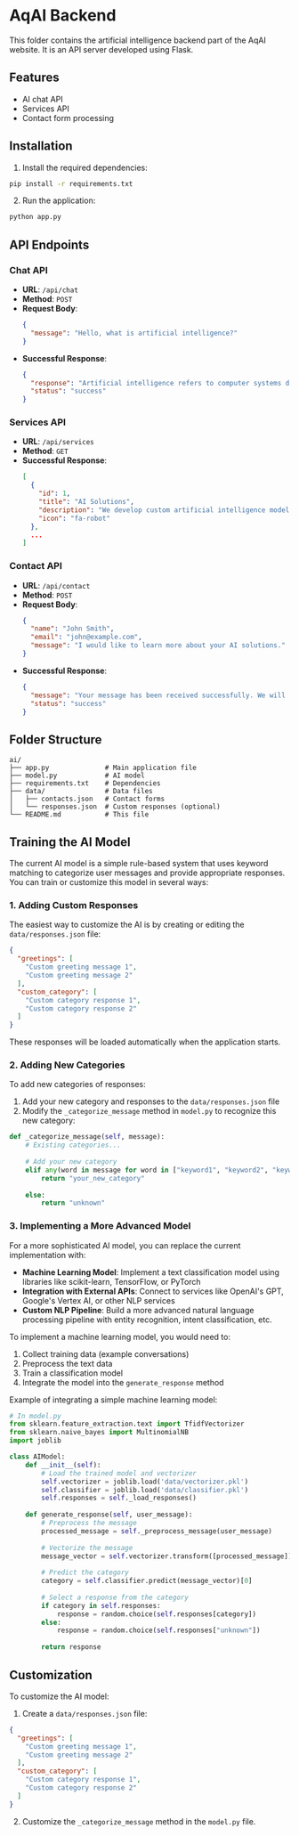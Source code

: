 # AqAI Backend

This folder contains the artificial intelligence backend part of the AqAI website. It is an API server developed using Flask.

## Features

- AI chat API
- Services API
- Contact form processing

## Installation

1. Install the required dependencies:
```bash
pip install -r requirements.txt
```

2. Run the application:
```bash
python app.py
```

## API Endpoints

### Chat API
- **URL**: `/api/chat`
- **Method**: `POST`
- **Request Body**:
  ```json
  {
    "message": "Hello, what is artificial intelligence?"
  }
  ```
- **Successful Response**:
  ```json
  {
    "response": "Artificial intelligence refers to computer systems designed to mimic human intelligence.",
    "status": "success"
  }
  ```

### Services API
- **URL**: `/api/services`
- **Method**: `GET`
- **Successful Response**:
  ```json
  [
    {
      "id": 1,
      "title": "AI Solutions",
      "description": "We develop custom artificial intelligence models and solutions for your business.",
      "icon": "fa-robot"
    },
    ...
  ]
  ```

### Contact API
- **URL**: `/api/contact`
- **Method**: `POST`
- **Request Body**:
  ```json
  {
    "name": "John Smith",
    "email": "john@example.com",
    "message": "I would like to learn more about your AI solutions."
  }
  ```
- **Successful Response**:
  ```json
  {
    "message": "Your message has been received successfully. We will get back to you as soon as possible.",
    "status": "success"
  }
  ```

## Folder Structure

```
ai/
├── app.py              # Main application file
├── model.py            # AI model
├── requirements.txt    # Dependencies
├── data/               # Data files
│   ├── contacts.json   # Contact forms
│   └── responses.json  # Custom responses (optional)
└── README.md           # This file
```

## Training the AI Model

The current AI model is a simple rule-based system that uses keyword matching to categorize user messages and provide appropriate responses. You can train or customize this model in several ways:

### 1. Adding Custom Responses

The easiest way to customize the AI is by creating or editing the `data/responses.json` file:

```json
{
  "greetings": [
    "Custom greeting message 1",
    "Custom greeting message 2"
  ],
  "custom_category": [
    "Custom category response 1",
    "Custom category response 2"
  ]
}
```

These responses will be loaded automatically when the application starts.

### 2. Adding New Categories

To add new categories of responses:

1. Add your new category and responses to the `data/responses.json` file
2. Modify the `_categorize_message` method in `model.py` to recognize this new category:

```python
def _categorize_message(self, message):
    # Existing categories...
    
    # Add your new category
    elif any(word in message for word in ["keyword1", "keyword2", "keyword3"]):
        return "your_new_category"
    
    else:
        return "unknown"
```

### 3. Implementing a More Advanced Model

For a more sophisticated AI model, you can replace the current implementation with:

- **Machine Learning Model**: Implement a text classification model using libraries like scikit-learn, TensorFlow, or PyTorch
- **Integration with External APIs**: Connect to services like OpenAI's GPT, Google's Vertex AI, or other NLP services
- **Custom NLP Pipeline**: Build a more advanced natural language processing pipeline with entity recognition, intent classification, etc.

To implement a machine learning model, you would need to:

1. Collect training data (example conversations)
2. Preprocess the text data
3. Train a classification model
4. Integrate the model into the `generate_response` method

Example of integrating a simple machine learning model:

```python
# In model.py
from sklearn.feature_extraction.text import TfidfVectorizer
from sklearn.naive_bayes import MultinomialNB
import joblib

class AIModel:
    def __init__(self):
        # Load the trained model and vectorizer
        self.vectorizer = joblib.load('data/vectorizer.pkl')
        self.classifier = joblib.load('data/classifier.pkl')
        self.responses = self._load_responses()
        
    def generate_response(self, user_message):
        # Preprocess the message
        processed_message = self._preprocess_message(user_message)
        
        # Vectorize the message
        message_vector = self.vectorizer.transform([processed_message])
        
        # Predict the category
        category = self.classifier.predict(message_vector)[0]
        
        # Select a response from the category
        if category in self.responses:
            response = random.choice(self.responses[category])
        else:
            response = random.choice(self.responses["unknown"])
            
        return response
```

## Customization

To customize the AI model:

1. Create a `data/responses.json` file:
```json
{
  "greetings": [
    "Custom greeting message 1",
    "Custom greeting message 2"
  ],
  "custom_category": [
    "Custom category response 1",
    "Custom category response 2"
  ]
}
```

2. Customize the `_categorize_message` method in the `model.py` file. 